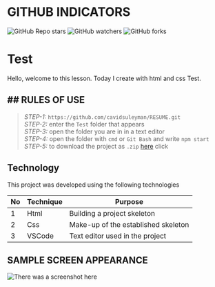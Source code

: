 # GITHUB INDICATORS

![GitHub Repo stars](https://img.shields.io/github/stars/cavidsuleyman/SADE-HOM-PAGE?style=for-the-badge)
![GitHub watchers](https://img.shields.io/github/watchers/cavidsuleyman/SADE-HOM-PAGE?style=for-the-badge)
![GitHub forks](https://img.shields.io/github/forks/cavidsuleyman/SADE-HOM-PAGE?style=for-the-badge)

  # Test

Hello, welcome to this lesson. Today I create with html and css Test.
## ## RULES OF USE

> *STEP-1:* `https://github.com/cavidsuleyman/RESUME.git` <br/>
> *STEP-2:*  enter the `Test` folder that appears <br/>
> *STEP-3:*  open the folder you are in in a text editor <br/>
> *STEP-4:*  open the folder with `cmd` or `Git Bash` and write `npm start` <br/>
> *STEP-5:*  to download the project as `.zip`  [here](https://github.com/cavidsuleyman/RESUME/archive/refs/heads/master.zip) click <br/>


## Technology

This project was developed using the following technologies

| No | Technique | Purpose |
| - | ---------- | --------------------- |
| 1 | Html | Building a project skeleton |
| 2 | Css | Make-up of the established skeleton |
| 3 | VSCode | Text editor used in the project |


## SAMPLE SCREEN APPEARANCE

![There was a screenshot here](./screen-1.PNG)
